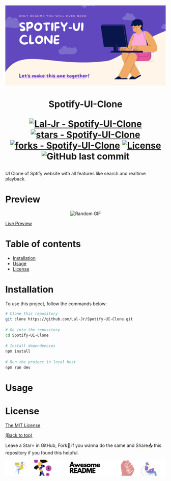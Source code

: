 <h1 align="center" id="#spotify-ui-clone">
  <img src="https://github.com/Lal-Jr/Spotify-UI-Clone/blob/2d95b663a021c12d614edd6b8d4f78d4cf7f159e/public/Banner.png" alt="Banner" />
  <br />
  <br />
  Spotify-UI-Clone
  <br />
  
  [![Lal-Jr - Spotify-UI-Clone](https://img.shields.io/static/v1?label=Lal-Jr&message=Spotify-UI-Clone&color=blue&logo=github)](https://github.com/Lal-Jr/Spotify-UI-Clone "Go to GitHub repo")
[![stars - Spotify-UI-Clone](https://img.shields.io/github/stars/Lal-Jr/Spotify-UI-Clone?style=social)](https://github.com/Lal-Jr/Spotify-UI-Clone)
[![forks - Spotify-UI-Clone](https://img.shields.io/github/forks/Lal-Jr/Spotify-UI-Clone?style=social)](https://github.com/Lal-Jr/Spotify-UI-Clone)
[![License](https://img.shields.io/badge/License-MIT-blue)](#license)
![GitHub last commit](https://img.shields.io/github/last-commit/Lal-Jr/Spotify-UI-Clone?style=social)
  
</h1>

UI Clone of Sptify website with all features like search and realtime playback.

# Preview

<p align="center">
  <img src="https://github.com/Lal-Jr/GraphQL-GraphCMS-Blog/blob/1bb354aa4de12190c4b06eca4f0eeb009c66ef97/public/Demo.gif" alt="Random GIF" />
</p>

[Live Preview](https://air-bnb-clone-beta.vercel.app/)

# Table of contents

- [Installation](#installation)
- [Usage](#usage)
- [License](#license)

# Installation

To use this project, follow the commands below:

```bash
# Clone this repository
git clone https://github.com/Lal-Jr/Spotify-UI-Clone.git

# Go into the repository
cd Spotify-UI-Clone

# Install dependencies
npm install 

# Run the project in local host
npm run dev
```

# Usage

<!-- This is optional and it is used to give the user info on how to use the project after installation. This could be added in the Installation section also. -->

# License

[The MIT License](https://opensource.org/licenses/MIT)

[(Back to top)](#spotify-ui-clone)

Leave a Star⭐ in GitHub, Fork🍴 if you wanna do the same and Share📤 this repository if you found this helpful.

![Footer](https://github.com/Lal-Jr/AirBNB-Clone/blob/67e3ec5e7e33817749b0e3c14c50e661bf160b9a/public/Footer.png)
